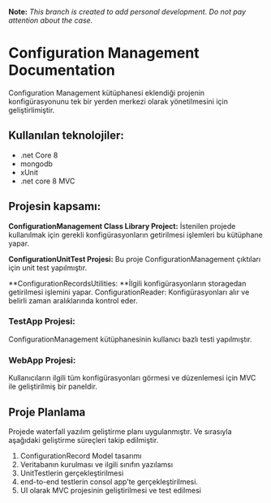 **Note:** *This branch is created to add personal development. Do not pay attention about the case.*


# Configuration Management Documentation


Configuration Management kütüphanesi eklendiği projenin konfigürasyonunu tek bir yerden merkezi olarak yönetilmesini için geliştirlimiştir. 

## Kullanılan teknolojiler:
- .net Core 8
- mongodb
- xUnit
- .net core 8 MVC

## Projesin kapsamı:
**ConfigurationManagement Class Library Project:** İstenilen projede kullanılmak için gerekli konfigürasyonların getirilmesi işlemleri bu kütüphane yapar. 

**ConfigurationUnitTest Projesi:**
Bu proje ConfigurationManagement çıktıları için unit test yapılmıştır. 

**ConfigurationRecordsUtilities: **İlgili konfigürasyonların storagedan getirilmesi işlemini yapar.
ConfigurationReader:  Konfigürasyonları alır ve belirli zaman aralıklarında kontrol eder. 

### TestApp Projesi:
 ConfigurationManagement kütüphanesinin kullanıcı bazlı testi yapılmıştır.

### WebApp Projesi: 
Kullanıcıların ilgili tüm konfigürasyonları görmesi ve düzenlemesi için MVC ile geliştirilmiş bir paneldir. 

## Proje Planlama
Projede waterfall yazılım geliştirme planı uygulanmıştır. Ve sırasıyla aşağıdaki geliştirme süreçleri takip edilmiştir. 
1. ConfigurationRecord Model tasarımı
2. Veritabanın kurulması ve ilgili sınıfın yazılamsı
3. UnitTestlerin gerçekleştirilmesi
4. end-to-end testlerin consol app’te gerçekleştirilmesi.
5. UI olarak MVC projesinin geliştirilmesi ve test edilmesi









